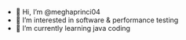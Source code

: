 - 👋 Hi, I’m @meghaprinci04
- 👀 I’m interested in software & performance testing 
- 🌱 I’m currently learning java coding

<!---
meghaprinci04/meghaprinci04 is a ✨ special ✨ repository because its `README.md` (this file) appears on your GitHub profile.
You can click the Preview link to take a look at your changes.
--->
